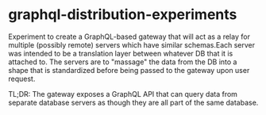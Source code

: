 # graphql-distribution-experiments
Experiment to create a GraphQL-based gateway that will act as a relay for multiple (possibly remote) servers which have similar schemas.Each server was intended to be a translation layer between whatever DB that it is attached to. The servers are to "massage" the data from the DB into a shape that is standardized before being passed to the gateway upon user request.

TL;DR: The gateway exposes a GraphQL API that can query data from separate database servers as though they are all part of the same database.
